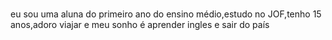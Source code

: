 #
eu sou uma aluna do primeiro ano do ensino médio,estudo no JOF,tenho 15 anos,adoro viajar e
meu sonho é aprender ingles e sair do país 
